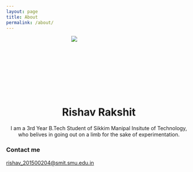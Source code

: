 ```yaml
---
layout: page
title: About
permalink: /about/
---
```


<div style="display:block; margin-left:auto; margin-right:auto; width:150px; height:150px"><img src ="https://raw.githubusercontent.com/rishavr/rishavr.github.io/master/images/dp.jpg" /></div>
<div style="text-align:center"><h1>Rishav Rakshit</h1></div>

<div style="text-align:center"><p>I am a 3rd Year B.Tech Student of Sikkim Manipal Insitute of Technology, who belives in going out on a limb for the sake of experimentation.</p></div>

### Contact me

[rishav_201500204@smit.smu.edu.in](mailto:rishav_201500204@smit.smu.edu.in)
